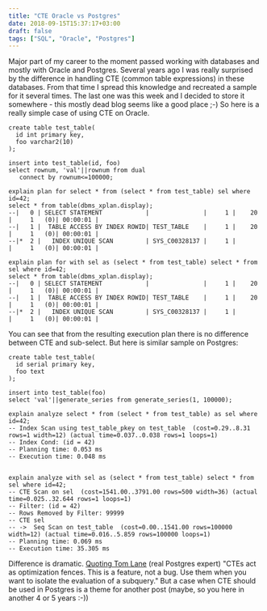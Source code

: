 ```yaml
---
title: "CTE Oracle vs Postgres"
date: 2018-09-15T15:37:17+03:00
draft: false
tags: ["SQL", "Oracle", "Postgres"]
---
```

Major part of my career to the moment passed working with databases and mostly with Oracle and Postgres. Several years ago I was really surprised by the difference in handling CTE (common table expressions) in these databases. From that time I spread this knowledge and recreated a sample for it several times. The last one was this week and I decided to store it somewhere - this mostly dead blog seems like a good place ;-) 
So here is a really simple case of using CTE on Oracle. 

```
create table test_table(
  id int primary key,
  foo varchar2(10)
);

insert into test_table(id, foo)
select rownum, 'val'||rownum from dual
   connect by rownum<=100000;
   
explain plan for select * from (select * from test_table) sel where id=42;
select * from table(dbms_xplan.display);
--|   0 | SELECT STATEMENT            |               |     1 |    20 |     1   (0)| 00:00:01 |
--|   1 |  TABLE ACCESS BY INDEX ROWID| TEST_TABLE    |     1 |    20 |     1   (0)| 00:00:01 |
--|*  2 |   INDEX UNIQUE SCAN         | SYS_C00328137 |     1 |       |     1   (0)| 00:00:01 |

explain plan for with sel as (select * from test_table) select * from sel where id=42;
select * from table(dbms_xplan.display);
--|   0 | SELECT STATEMENT            |               |     1 |    20 |     1   (0)| 00:00:01 |
--|   1 |  TABLE ACCESS BY INDEX ROWID| TEST_TABLE    |     1 |    20 |     1   (0)| 00:00:01 |
--|*  2 |   INDEX UNIQUE SCAN         | SYS_C00328137 |     1 |       |     1   (0)| 00:00:01 |
```

You can see that from the resulting execution plan there is no difference between CTE and sub-select. 
But here is similar sample on Postgres:

```
create table test_table(
  id serial primary key,
  foo text
);

insert into test_table(foo)
select 'val'||generate_series from generate_series(1, 100000);

explain analyze select * from (select * from test_table) as sel where id=42;
-- Index Scan using test_table_pkey on test_table  (cost=0.29..8.31 rows=1 width=12) (actual time=0.037..0.038 rows=1 loops=1)
-- Index Cond: (id = 42)
-- Planning time: 0.053 ms
-- Execution time: 0.048 ms


explain analyze with sel as (select * from test_table) select * from sel where id=42;
-- CTE Scan on sel  (cost=1541.00..3791.00 rows=500 width=36) (actual time=0.025..32.644 rows=1 loops=1)
-- Filter: (id = 42)
-- Rows Removed by Filter: 99999
-- CTE sel
-- ->  Seq Scan on test_table  (cost=0.00..1541.00 rows=100000 width=12) (actual time=0.016..5.859 rows=100000 loops=1)
-- Planning time: 0.069 ms
-- Execution time: 35.305 ms
```

Difference is dramatic. [Quoting Tom Lane](https://www.postgresql.org/message-id/24672.1319561025%40sss.pgh.pa.us) (real Postgres expert) "CTEs act as optimization fences. This is a feature, not a bug. Use them when you want to isolate the evaluation of a subquery." But a case when CTE should be used in Postgres is a theme for another post (maybe, so you here in another 4 or 5 years :-))
